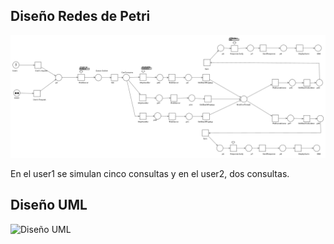 ## Diseño Redes de Petri

![Red de Petri](PetriIMG.png "Redes de Petri para Proyecto 01")

En el user1 se simulan cinco consultas y en el user2, dos consultas.

## Diseño UML

![Diseño UML](DiseñoUML.png "Diseño UML para Proyecto 02")